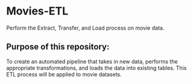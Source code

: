 # Movies-ETL
Perform the Extract, Transfer, and Load process on movie data. 


## Purpose of this repository: 
To create an automated pipeline that takes in new data, performs the appropriate transformations, and loads the data into existing tables. This ETL process will be applied to movie datasets.



